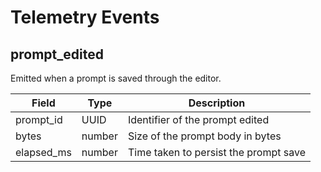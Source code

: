 # Telemetry Events

## prompt_edited

Emitted when a prompt is saved through the editor.

| Field       | Type   | Description                           |
|-------------|--------|---------------------------------------|
| prompt_id   | UUID   | Identifier of the prompt edited       |
| bytes       | number | Size of the prompt body in bytes      |
| elapsed_ms  | number | Time taken to persist the prompt save |
